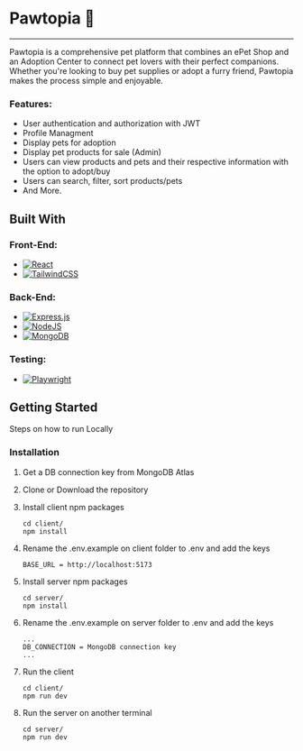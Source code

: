 # Pawtopia 🐾

<hr>
Pawtopia is a comprehensive pet platform that combines an ePet Shop and an Adoption Center to connect pet lovers with their perfect companions. Whether you're looking to buy pet supplies or adopt a furry friend, Pawtopia makes the process simple and enjoyable.

### Features:

- User authentication and authorization with JWT
- Profile Managment
- Display pets for adoption
- Display pet products for sale (Admin)
- Users can view products and pets and their respective information with the option to adopt/buy
- Users can search, filter, sort products/pets
- And More.

## Built With

### Front-End:

- [![React][React.js]][React-url]
- [![TailwindCSS][tailwind]][tailwind-url]

### Back-End:

- [![Express.js][expressJS]][express-url]
- [![NodeJS][nodejs]][nodejs-url]
- [![MongoDB][mongodb]][mongodb-url]

### Testing:

- [![Playwright][playwright]][playwright-url]

## Getting Started

Steps on how to run Locally

### Installation

1. Get a DB connection key from MongoDB Atlas
2. Clone or Download the repository
3. Install client npm packages

   ```console
   cd client/
   npm install
   ```

4. Rename the .env.example on client folder to .env and add the keys

   ```console
   BASE_URL = http://localhost:5173
   ```

5. Install server npm packages

   ```console
   cd server/
   npm install
   ```

6. Rename the .env.example on server folder to .env and add the keys
   ```console
   ...
   DB_CONNECTION = MongoDB connection key
   ...
   ```
7. Run the client

   ```console
   cd client/
   npm run dev
   ```

8. Run the server on another terminal
   ```console
   cd server/
   npm run dev
   ```

[React.js]: https://img.shields.io/badge/React-20232A?style=for-the-badge&logo=react&logoColor=61DAFB
[React-url]: https://reactjs.org/
[tailwind]: https://img.shields.io/badge/tailwindcss-%2338B2AC.svg?style=for-the-badge&logo=tailwind-css&logoColor=white
[tailwind-url]: https://tailwindcss.com/
[expressJS]: https://img.shields.io/badge/express.js-%23404d59.svg?style=for-the-badge&logo=express&logoColor=%2361DAFB
[express-url]: https://expressjs.com/
[mongodb]: https://img.shields.io/badge/MongoDB-%234ea94b.svg?style=for-the-badge&logo=mongodb&logoColor=white
[mongodb-url]: https://www.mongodb.com/
[nodejs]: https://img.shields.io/badge/node.js-6DA55F?style=for-the-badge&logo=node.js&logoColor=white
[nodejs-url]: https://nodejs.org/en
[playwright]: https://img.shields.io/badge/-playwright-%232EAD33?style=for-the-badge&logo=playwright&logoColor=white
[playwright-url]: https://playwright.dev/
